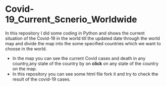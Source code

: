 # Covid-19_Current_Scnerio_Worldwide
In this repository I did some coding in Python and shows the current situation of the Covid-19 in the world till the updated date through the world map and divide the map into the some specified countries which we want to choose in the world.
* In the map you can see the current Covid cases and death in any country,any state of the country by on **click** on any state of the country on the map.
* In this repository you can see some html file fork it and try to check the result of the covid-19 cases.

